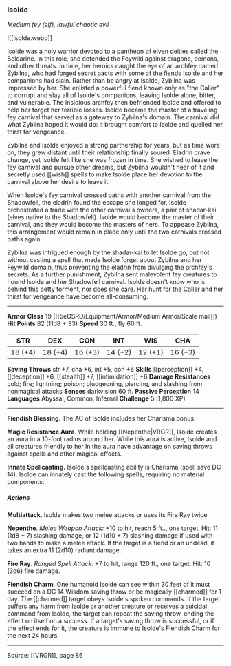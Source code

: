 ### Isolde
_Medium fey (elf), lawful chaotic evil_

![[Isolde.webp]]

Isolde was a holy warrior devoted to a pantheon of elven deities called the Seldarine. In this role, she defended the Feywild against dragons, demons, and other threats. In time, her heroics caught the eye of an archfey named Zybilna, who had forged secret pacts with some of the fiends Isolde and her companions had slain. Rather than be angry at Isolde, Zybilna was impressed by her. She enlisted a powerful fiend known only as "the Caller" to corrupt and slay all of Isolde's companions, leaving Isolde alone, bitter, and vulnerable. The insidious archfey then befriended Isolde and offered to help her forget her terrible losses. Isolde became the master of a traveling fey carnival that served as a gateway to Zybilna's domain. The carnival did what Zybilna hoped it would do: it brought comfort to Isolde and quelled her thirst for vengeance.

Zybilna and Isolde enjoyed a strong partnership for years, but as time wore on, they grew distant until their relationship finally soured. Eladrin crave change, yet Isolde felt like she was frozen in time. She wished to leave the fey carnival and pursue other dreams, but Zybilna wouldn't hear of it and secretly used [[wish]] spells to make Isolde place her devotion to the carnival above her desire to leave it.

When Isolde's fey carnival crossed paths with another carnival from the Shadowfell, the eladrin found the escape she longed for. Isolde orchestrated a trade with the other carnival's owners, a pair of shadar-kai (elves native to the Shadowfell). Isolde would become the master of their carnival, and they would become the masters of hers. To appease Zybilna, this arrangement would remain in place only until the two carnivals crossed paths again.

Zybilna was intrigued enough by the shadar-kai to let Isolde go, but not without casting a spell that made Isolde forget about Zybilna and her Feywild domain, thus preventing the eladrin from divulging the archfey's secrets. As a further punishment, Zybilna sent malevolent fey creatures to hound Isolde and her Shadowfell carnival. Isolde doesn't know who is behind this petty torment, nor does she care. Her hunt for the Caller and her thirst for vengeance have become all-consuming.




---

**Armor Class** 19 ([[5eOSRD/Equipment/Armor/Medium Armor/Scale mail]])
**Hit Points** 82 (11d8 + 33)
**Speed** 30 ft., fly 60 ft.

| STR     | DEX     | CON     | INT     | WIS     | CHA     |
|---------|---------|---------|---------|---------|---------|
| 18 (+4) | 18 (+4) | 16 (+3) | 14 (+2) | 12 (+1) | 16 (+3) |

**Saving Throws** str +7, cha +6, int +5, con +6
**Skills** [[perception]] +4, [[deception]] +6, [[stealth]] +7, [[intimidation]] +6
**Damage Resistances** cold; fire; lightning; poison; bludgeoning, piercing, and slashing from nonmagical attacks
**Senses** darkvision 60 ft.
**Passive Perception** 14
**Languages** Abyssal, Common, Infernal
**Challenge** 5 (1,800 XP)

---

**Fiendish Blessing**. The AC of Isolde includes her Charisma bonus.

**Magic Resistance Aura**. While holding [[Nepenthe|VRGR]], Isolde creates an aura in a 10-foot radius around her. While this aura is active, Isolde and all creatures friendly to her in the aura have advantage on saving throws against spells and other magical effects.

**Innate Spellcasting.** Isolde's spellcasting ability is Charisma (spell save DC 14). Isolde can innately cast the following spells, requiring no material components:

##### Actions
**Multiattack**. Isolde makes two melee attacks or uses its Fire Ray twice.

**Nepenthe**. _Melee Weapon Attack:_ +10 to hit, reach 5 ft.., one target. Hit: 11 (1d8 + 7) slashing damage, or 12 (1d10 + 7) slashing damage if used with two hands to make a melee attack. If the target is a fiend or an undead, it takes an extra 11 (2d10) radiant damage.

**Fire Ray**. _Ranged Spell Attack:_ +7 to hit, range 120 ft., one target. Hit: 10 (3d6) fire damage.

**Fiendish Charm**. One humanoid Isolde can see within 30 feet of it must succeed on a DC 14 Wisdom saving throw or be magically [[charmed]] for 1 day. The [[charmed]] target obeys Isolde's spoken commands. If the target suffers any harm from Isolde or another creature or receives a suicidal command from Isolde, the target can repeat the saving throw, ending the effect on itself on a success. If a target's saving throw is successful, or if the effect ends for it, the creature is immune to Isolde's Fiendish Charm for the next 24 hours.


---

Source: [[VRGR]], page 86